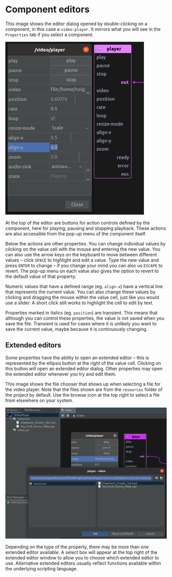 # Component editors

This image shows the editor dialog opened by double-clicking on a component, in this case a
`video:player`. It mirrors what you will see in the `Properties` tab if you select a
component.

![Component editor for video:player](img/video-player.png)

At the top of the editor are buttons for action controls defined by the component, here for
playing, pausing and stopping playback. These actions are also accessible from the pop-up menu
of the component itself.

Below the actions are other properties. You can change individual values by clicking on the
value cell with the mouse and entering the new value. You can also use the arrow keys on the
 keyboard to move between different values – click `SPACE` to highlight and edit a value.
Type the new value and press `ENTER` to change – if you change your mind you can also us
`ESCAPE` to revert. The pop-up menu on each value also gives the option to revert to the
default value of that property.

Numeric values that have a defined range (eg. `align-x`) have a vertical line that represents
the current value. You can also change these values by clicking and dragging the mouse within
the value cell, just like you would use a slider. A short click still works to highlight the
cell to edit by text.

Properties marked in italics (eg. `position`) are transient. This means that although you can
control these properties, the value is not saved when you save the file. Transient is used for
cases where it is unlikely you want to save the current value, maybe because it is continuously
changing.

## Extended editors

Some properties have the ability to open an extended editor – this is represented by the ellipsis
button at the right of the value cell. Clicking on this button will open an extended editor dialog.
Other properties may open the extended editor whenever you try and edit them.

This image shows the file chooser that shows up when selecting a file for the video player. Note
that the files shown are from the `resources` folder of the project by default. Use the browse
icon at the top right to select a file from elsewhere on your system.

![Extended editor for file chooser](img/video-file-chooser.png)

Depending on the type of the property, there may be more than one extended editor available.
A select box will appear at the top right of the extended editor window to allow you to choose
which extended editor to use. Alternative extended editors usually reflect functions available
within the underlying scripting language.

